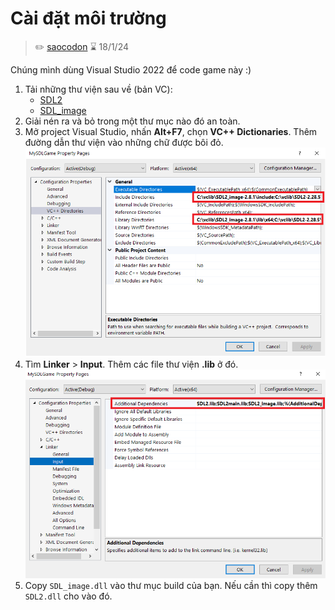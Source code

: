 # Cài đặt môi trường

>✏️ [saocodon](https://github.com/saocodon)
>⌛ 18/1/24

Chúng mình dùng Visual Studio 2022 để code game này :)

1. Tải những thư viện sau về (bản VC):
	- [SDL2](https://github.com/libsdl-org/SDL/releases)
	- [SDL_image](https://github.com/libsdl-org/SDL_image/releases/)
2. Giải nén ra và bỏ trong một thư mục nào đó an toàn.
3. Mở project Visual Studio, nhấn **Alt+F7**, chọn **VC++ Dictionaries**. Thêm đường dẫn thư viện vào những chữ được bôi đỏ.
	![](img/1.png)
4. Tìm **Linker** > **Input**. Thêm các file thư viện **.lib** ở đó.
	![](img/2.png)
5. Copy `SDL_image.dll` vào thư mục build của bạn. Nếu cần thì copy thêm `SDL2.dll` cho vào đó.